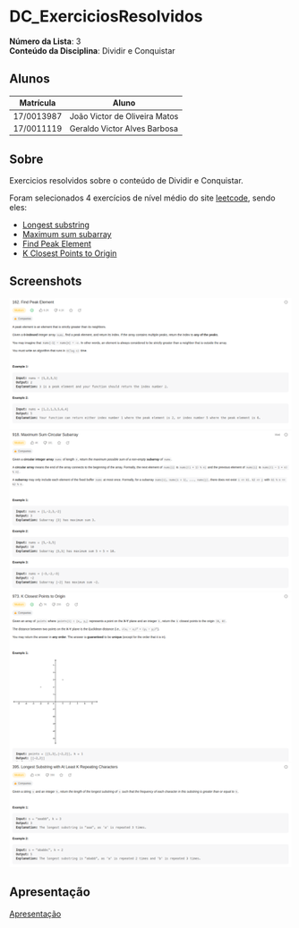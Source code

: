 # DC_ExerciciosResolvidos

**Número da Lista**: 3<br>
**Conteúdo da Disciplina**: Dividir e Conquistar<br>

## Alunos

| Matrícula  | Aluno                         |
| ---------- | ----------------------------- |
| 17/0013987 | João Victor de Oliveira Matos |
| 17/0011119 | Geraldo Victor Alves Barbosa  |

## Sobre

Exercicios resolvidos sobre o conteúdo de Dividir e Conquistar.

Foram selecionados 4 exercícios de nível médio do site [leetcode](https://leetcode.com/), sendo eles:

-   [Longest substring](https://leetcode.com/problems/longest-substring-with-at-least-k-repeating-characters/description/)
-   [Maximum sum subarray](https://leetcode.com/problems/maximum-sum-circular-subarray/description/)
-   [Find Peak Element](https://leetcode.com/problems/find-peak-element/description/)
-   [K Closest Points to Origin](https://leetcode.com/problems/k-closest-points-to-origin/description/)

## Screenshots

![Screenshot 1](assets/162.png)
![Screenshot 1](assets/918.png)
![Screenshot 1](assets/973.png)
![Screenshot 1](assets/395.png)

## Apresentação

[Apresentação]()
